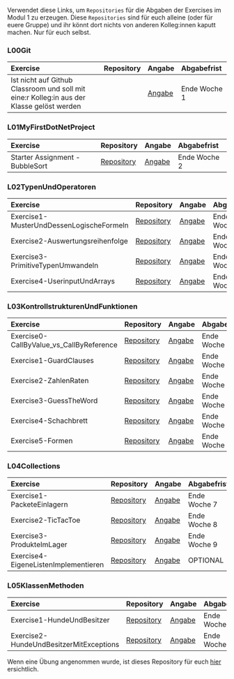 Verwendet diese Links, um ``Repositories`` für die Abgaben der Exercises im Modul 1 zu erzeugen. Diese ``Repositories`` sind für euch alleine (oder für euere Gruppe) und ihr könnt dort nichts von anderen Kolleg:innen kaputt machen. Nur für euch selbst.

### **L00Git**
| Exercise | Repository | Angabe | Abgabefrist |
| :--- | :--- | :--- | :--- |
| Ist nicht auf Github Classroom und soll mit eine:r Kolleg:in aus der Klasse gelöst werden |  |[Angabe](L00Git/angabe.md) | Ende Woche 1 |

### **L01MyFirstDotNetProject**

| Exercise | Repository | Angabe | Abgabefrist |
| :--- | :--- | :--- | :--- |
| Starter Assignment - BubbleSort | [Repository](https://classroom.github.com/a/mmR_Rtq3) | [Angabe](L01MyFirstDotNetProject/angabe.md) | Ende Woche 2 |

### **L02TypenUndOperatoren**

| Exercise | Repository | Angabe | Abgabefrist |
| :--- | :--- | :--- | :--- |
| Exercise1-MusterUndDessenLogischeFormeln | [Repository](https://classroom.github.com/a/ZmKXqm8r) | [Angabe](L02TypenUndOperatoren/Exercise1-MusterUndDessenLogischeFormeln/Angabe.md) | Ende Woche 2 |
| Exercise2-Auswertungsreihenfolge | [Repository](https://classroom.github.com/a/5j4AvRNo) | [Angabe](L02TypenUndOperatoren/Exercise2-Auswertungsreihenfolge/Angabe.md) | Ende Woche 2 |
| Exercise3-PrimitiveTypenUmwandeln | [Repository](https://classroom.github.com/a/Wh7rztM3) | [Angabe](L02TypenUndOperatoren/Exercise3-PrimitiveTypenUmwandeln/Angabe.md) | Ende Woche 3  |
| Exercise4-UserinputUndArrays | [Repository](https://classroom.github.com/a/IvoEhIpF) | [Angabe](L02TypenUndOperatoren/Exercise4-UserinputUndArrays/Angabe.md) | Ende Woche 3  |

### **L03KontrollstrukturenUndFunktionen**

| Exercise | Repository | Angabe | Abgabefrist |
| :--- | :--- | :--- | :--- |
| Exercise0-CallByValue\_vs\_CallByReference | [Repository](https://classroom.github.com/a/AB5bI15a) | [Angabe](L03KontrollstrukturenUndFunktionen/Exercise0-CallByValue_CallByReference/Angabe.md) | Ende Woche 3 |
| Exercise1-GuardClauses | [Repository](https://classroom.github.com/a/9_-dCK_O) | [Angabe](L03KontrollstrukturenUndFunktionen/Exercise1-GuardClauses/Angabe.md) | Ende Woche 4 |
| Exercise2-ZahlenRaten | [Repository](https://classroom.github.com/a/pXrYoFXa) | [Angabe](L03KontrollstrukturenUndFunktionen/Exercise2-ZahlenRaten/Angabe.md) |  Ende Woche 4 |
| Exercise3-GuessTheWord | [Repository](https://classroom.github.com/a/NQS52d35) | [Angabe](L03KontrollstrukturenUndFunktionen/Exercise3-GuessTheWord/Angabe.md) | Ende Woche 5  |
| Exercise4-Schachbrett | [Repository](https://classroom.github.com/a/0k1nOA0D) | [Angabe](L03KontrollstrukturenUndFunktionen/Exercise4-Schachbrett/Angabe.md) | Ende Woche 5 |
| Exercise5-Formen | [Repository](https://classroom.github.com/a/Y_hQFn3S) | [Angabe](L03KontrollstrukturenUndFunktionen/Exercise5-Formen/Angabe.md) | Ende Woche 6 |


### **L04Collections**

| Exercise | Repository | Angabe | Abgabefrist |
| :--- | :--- | :--- | :--- |
| Exercise1-PacketeEinlagern | [Repository](https://classroom.github.com/a/46IF0HCl) | [Angabe](L04Collections/Exercise1-PacketeEinlagern/Angabe.md) | Ende Woche 7 |
| Exercise2-TicTacToe | [Repository](https://classroom.github.com/a/CBkAYKAb) | [Angabe](L04Collections/Exercise2-TicTacToe/Angabe.md) | Ende Woche 8  |
| Exercise3-ProdukteImLager | [Repository](https://classroom.github.com/a/ejF2kxzG) | [Angabe](L04Collections/Exercise3-ProdukteImLager/Angabe.md) | Ende Woche 9 |
| Exercise4-EigeneListenImplementieren | [Repository](https://classroom.github.com/a/zJnlB7yW) | [Angabe](L04Collections/Exercise4-EigeneListenImplementieren/Angabe.md) | OPTIONAL  |


### **L05KlassenMethoden**

| Exercise | Repository | Angabe | Abgabefrist |
| :--- | :--- | :--- | :--- |
| Exercise1-HundeUndBesitzer | [Repository]() | [Angabe](L05KlassenMethoden/Exercise1-HundeUndBesitzer/Angabe.md) | Ende Woche 10 |
| Exercise2-HundeUndBesitzerMitExceptions | [Repository]() | [Angabe](L05KlassenMethoden/Exercise1-HundeUndBesitzer/Angabe.md) | Ende Woche 11 |


Wenn eine Übung angenommen wurde, ist dieses Repository für euch [hier](https://github.com/MyComputingAdventures) ersichtlich.